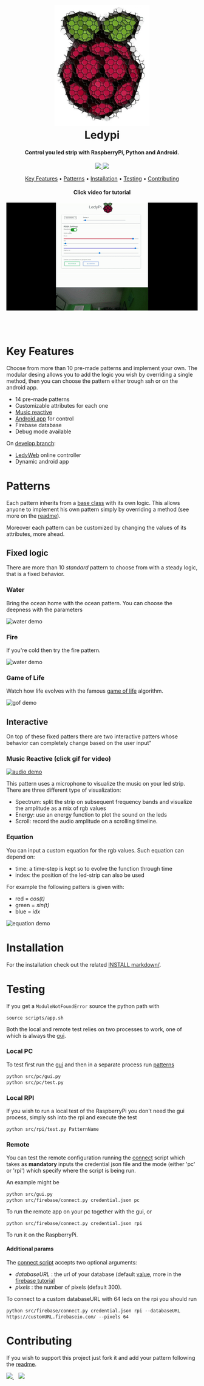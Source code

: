 <h1 align="center">
  <br>
    <img src="Resources/logo.png"  width="250"></a>
  <br>
  Ledypi
</h1>

<h4 align="center">Control you led strip with  RaspberryPi, Python and Android</a>.</h4>

<p align="center">
  <a href="https://www.python.org/">
    <img src="https://forthebadge.com/images/badges/made-with-python.svg"
         a>
  </a>
  <a href="https://forthebadge.com/images/badges/built-with-love.svg">
      <img src="https://forthebadge.com/images/badges/built-with-love.svg">
  </a>

</p>

<p align="center">
  <a href="#key-features">Key Features</a> •
  <a href="#Patterns">Patterns</a> •
  <a href="#Installation">Installation</a> •
  <a href="#Testing">Testing</a> •
  <a href="#Contributing">Contributing</a>
</p>

<h4 align="center">
  Click video for tutorial 
</h4>

<p align="center" 
    href="https://youtu.be/c0NvfBiJOkw">
    <img src="Resources/ledyweb_tutorial.gif">
</p>


<br>
<br>


# Key Features
Choose from more than 10 pre-made patterns and implement your own.
The modular desing allows you to add the logic you wish by overriding a single method, then you can choose the pattern either trough ssh or on the android app.

- 14 pre-made patterns
- Customizable attributes for each one
- [Music reactive](#music-reactive-click-gif-for-video) 
- [Android app](AppInventor) for control 
- Firebase database
- Debug mode available 

On [develop branch](https://github.com/nicofirst1/ledypi/tree/develop):
- [LedyWeb](https://github.com/nicofirst1/ledyweb) online controller 
- Dynamic android app

# Patterns
Each pattern inherits from a [base class](src/patterns/default.py) with its own logic. This allows anyone to implement his own pattern simply by overriding a method (see more on the [readme](patterns/README.md)).

Moreover each pattern can be customized by changing the values of its attributes, more ahead.

## Fixed logic
There are more than 10 _standard_ pattern to choose from with a steady logic, that is a fixed behavior.

<h3 >Water</h3>

Bring the ocean home with the ocean pattern. You can choose the deepness with the parameters

![water demo](Resources/water_demo.gif)

<h3 >Fire</h3>

If you're cold then try the fire pattern.

![water demo](Resources/fire_demo.gif)

<h3 >Game of Life</h3>

Watch how life evolves with the famous [game of life](https://en.wikipedia.org/wiki/Conway%27s_Game_of_Life) algorithm.

![gof demo](Resources/gof_demo.gif)



## Interactive
On top of these fixed patters there are two interactive patters whose behavior can completely change based on the user input"

### Music Reactive (click gif for video)
[![audio demo](Resources/audio_demo2.gif)](https://youtu.be/7PXDBr3uZmA) 

This pattern uses a microphone to visualize the music on your led strip. There are three different type of visualization:
- Spectrum: split the strip on subsequent frequency bands and visualize the amplitude as a mix of rgb values
- Energy: use an energy function to plot the sound on the leds
- Scroll: record the audio amplitude on a scrolling timeline.

### Equation
You can input a custom equation for the rgb values. Such equation can depend on:
- time: a time-step is kept so to evolve the function through time
- index: the position of the led-strip can also be used

For example the following patters is given with:
- red = _cos(t)_
- green = _sin(t)_
- blue = _idx_

![equation demo](Resources/equation_demo.gif)

# Installation 
For the installation check out the related [INSTALL markdown/](markdowns/INSTALL.md).

# Testing
If you get a `ModuleNotFoundError` source the python path with
```shell script
source scripts/app.sh  
```
Both the local and remote test relies on two processes to work, one of which is always the [gui](src/pc/gui.py).

### Local PC
To test first run the [gui](src/pc/gui.py) and then in a separate process run [patterns](./src/pc/test.py)
```shell script
python src/pc/gui.py
python src/pc/test.py
```

### Local RPI
If you wish to run a local test of the RaspberryPi you don't need the gui process, simply ssh into the rpi and execute the test

```shell script
python src/rpi/test.py PatternName 
```

### Remote 

You can test the remote configuration running the [connect](src/firebase/control.py) script which takes as **mandatory** inputs 
the credential json file and the mode (either 'pc' or 'rpi') which specify where the script is being run.

An example might be
```shell script
python src/gui.py
python src/firebase/connect.py credential.json pc
```
To run the remote app on your pc together with the gui, or 

```shell script
python src/firebase/connect.py credential.json rpi
```
To run it on the RaspberryPi.

#### Additional params
The [connect script](src/firebase/control.py)  accepts two optional arguments:
- _databaseURL_ : the url of your database (default [value](https://ledypie.firebaseio.com/), more in the [firebase tutorial](https://rominirani.com/tutorial-mit-app-inventor-firebase-4be95051c325)
- _pixels_ : the number of pixels (default 300).

To connect to a custom databaseURL with 64 leds on the rpi you should run

```shell script
python src/firebase/connect.py credential.json rpi --databaseURL https://customURL.firebaseio.com/ --pixels 64
```

# Contributing
If you wish to support this project just fork it and add your pattern following the [readme](src/patterns/README.md).

<a href="https://paypal.me/dizzi17">
  <img src="https://img.shields.io/badge/-donate-0079C1.svg?style=for-the-badge&logo=paypal">
</a>
&nbsp;&nbsp
<a href="https://www.linkedin.com/in/nicol%C3%B2-brandizzi-04091b153/">
  <img src="https://img.shields.io/badge/-LinkedIn-2867b2.svg?style=for-the-badge&logo=linkedin">
</a>